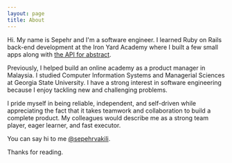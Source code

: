 ```yaml
---
layout: page
title: About
---
```


Hi. My name is Sepehr and I'm a software engineer. I learned Ruby on Rails back-end development at the Iron Yard Academy where I built a few small apps along with [the API for abstract](https://github.com/sepehrvakili/abstract-be).

Previously, I helped build an online academy as a product manager in Malaysia. I studied Computer Information Systems and Managerial Sciences at Georgia State University. I have a strong interest in software engineering because I enjoy tackling new and challenging problems.

I pride myself in being reliable, independent, and self-driven while appreciating the fact that it takes teamwork and collaboration to build a complete product. My colleagues would describe me as a strong team player, eager learner, and fast executor.

You can say hi to me [@sepehrvakili](https://twitter.com/sepehrvakili).

Thanks for reading. 
